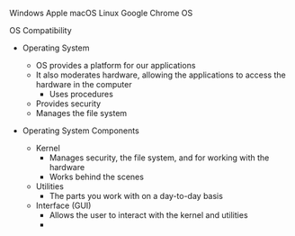 
Windows
Apple macOS
Linux 
Google Chrome OS

OS Compatibility 


- Operating System 
	- OS provides a platform for our applications
	- It also moderates hardware, allowing the applications to access the hardware in the computer
		- Uses procedures 
	- Provides security
	- Manages the file system

- Operating System Components
	- Kernel
		- Manages security, the file system, and for working with the hardware
		- Works behind the scenes 
	- Utilities 
		- The parts you work with on a day-to-day basis 
	- Interface (GUI)
		- Allows the user to interact with the kernel and utilities 
		- 